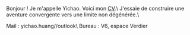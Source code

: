 Bonjour ! Je m'appelle Yichao. Voici mon [CV](docs/CV_fr.pdf).\\
J'essaie de construire une aventure convergente vers une limite non dégénérée.\\

Mail : yichao.huang//outlook\\
Bureau : V6, espace Verdier